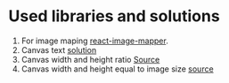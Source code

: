 # Used libraries and solutions

1. For image maping [react-image-mapper](https://coldiary.github.io/react-image-mapper/).
2. Canvas text [solution](https://stackoverflow.com/questions/25816847/canvas-context-filltext-vs-context-stroketext)
3. Canvas width and height ratio [Source](https://stackoverflow.com/questions/28047792/html-canvas-scaling-image-to-fit-without-stretching/28048865)
4. Canvas width and height equal to image size [source](https://stackoverflow.com/questions/23104582/scaling-an-image-to-fit-on-canvas)

